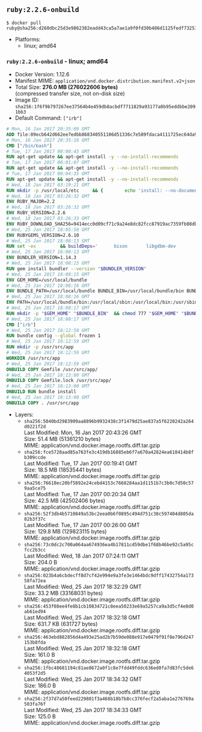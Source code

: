 ## `ruby:2.2.6-onbuild`

```console
$ docker pull ruby@sha256:d260dbc25d3e9862382eadd43ca5a7ae1a9f0fd30b486d1125fedf732516e490
```

-	Platforms:
	-	linux; amd64

### `ruby:2.2.6-onbuild` - linux; amd64

-	Docker Version: 1.12.6
-	Manifest MIME: `application/vnd.docker.distribution.manifest.v2+json`
-	Total Size: **276.0 MB (276022606 bytes)**  
	(compressed transfer size, not on-disk size)
-	Image ID: `sha256:1f6f9b797267ee37564b4e459db8acbdf7711829a93177a0b95eddbbe2091bb3`
-	Default Command: `["irb"]`

```dockerfile
# Mon, 16 Jan 2017 20:35:09 GMT
ADD file:89ecb642d662ee7edbb868340551106d51336c7e589fdaca4111725ec64da957 in / 
# Mon, 16 Jan 2017 20:35:16 GMT
CMD ["/bin/bash"]
# Tue, 17 Jan 2017 00:00:45 GMT
RUN apt-get update && apt-get install -y --no-install-recommends 		ca-certificates 		curl 		wget 	&& rm -rf /var/lib/apt/lists/*
# Tue, 17 Jan 2017 00:01:07 GMT
RUN apt-get update && apt-get install -y --no-install-recommends 		bzr 		git 		mercurial 		openssh-client 		subversion 				procps 	&& rm -rf /var/lib/apt/lists/*
# Tue, 17 Jan 2017 00:04:35 GMT
RUN apt-get update && apt-get install -y --no-install-recommends 		autoconf 		automake 		bzip2 		file 		g++ 		gcc 		imagemagick 		libbz2-dev 		libc6-dev 		libcurl4-openssl-dev 		libdb-dev 		libevent-dev 		libffi-dev 		libgdbm-dev 		libgeoip-dev 		libglib2.0-dev 		libjpeg-dev 		libkrb5-dev 		liblzma-dev 		libmagickcore-dev 		libmagickwand-dev 		libmysqlclient-dev 		libncurses-dev 		libpng-dev 		libpq-dev 		libreadline-dev 		libsqlite3-dev 		libssl-dev 		libtool 		libwebp-dev 		libxml2-dev 		libxslt-dev 		libyaml-dev 		make 		patch 		xz-utils 		zlib1g-dev 	&& rm -rf /var/lib/apt/lists/*
# Wed, 18 Jan 2017 03:19:21 GMT
RUN mkdir -p /usr/local/etc 	&& { 		echo 'install: --no-document'; 		echo 'update: --no-document'; 	} >> /usr/local/etc/gemrc
# Wed, 18 Jan 2017 03:26:32 GMT
ENV RUBY_MAJOR=2.2
# Wed, 18 Jan 2017 03:26:32 GMT
ENV RUBY_VERSION=2.2.6
# Wed, 18 Jan 2017 03:26:33 GMT
ENV RUBY_DOWNLOAD_SHA256=9414ecc0d09cf71c9a24e8dc82fcc87919ac7359fb08db2791d6c32bfd157339
# Wed, 25 Jan 2017 18:05:58 GMT
ENV RUBYGEMS_VERSION=2.6.10
# Wed, 25 Jan 2017 18:08:13 GMT
RUN set -ex 		&& buildDeps=' 		bison 		libgdbm-dev 		ruby 	' 	&& apt-get update 	&& apt-get install -y --no-install-recommends $buildDeps 	&& rm -rf /var/lib/apt/lists/* 		&& wget -O ruby.tar.xz "https://cache.ruby-lang.org/pub/ruby/${RUBY_MAJOR%-rc}/ruby-$RUBY_VERSION.tar.xz" 	&& echo "$RUBY_DOWNLOAD_SHA256 *ruby.tar.xz" | sha256sum -c - 		&& mkdir -p /usr/src/ruby 	&& tar -xJf ruby.tar.xz -C /usr/src/ruby --strip-components=1 	&& rm ruby.tar.xz 		&& cd /usr/src/ruby 		&& { 		echo '#define ENABLE_PATH_CHECK 0'; 		echo; 		cat file.c; 	} > file.c.new 	&& mv file.c.new file.c 		&& autoconf 	&& ./configure --disable-install-doc --enable-shared 	&& make -j"$(nproc)" 	&& make install 		&& apt-get purge -y --auto-remove $buildDeps 	&& cd / 	&& rm -r /usr/src/ruby 		&& gem update --system "$RUBYGEMS_VERSION"
# Wed, 25 Jan 2017 18:08:13 GMT
ENV BUNDLER_VERSION=1.14.3
# Wed, 25 Jan 2017 18:08:15 GMT
RUN gem install bundler --version "$BUNDLER_VERSION"
# Wed, 25 Jan 2017 18:08:15 GMT
ENV GEM_HOME=/usr/local/bundle
# Wed, 25 Jan 2017 18:08:16 GMT
ENV BUNDLE_PATH=/usr/local/bundle BUNDLE_BIN=/usr/local/bundle/bin BUNDLE_SILENCE_ROOT_WARNING=1 BUNDLE_APP_CONFIG=/usr/local/bundle
# Wed, 25 Jan 2017 18:08:16 GMT
ENV PATH=/usr/local/bundle/bin:/usr/local/sbin:/usr/local/bin:/usr/sbin:/usr/bin:/sbin:/bin
# Wed, 25 Jan 2017 18:08:17 GMT
RUN mkdir -p "$GEM_HOME" "$BUNDLE_BIN" 	&& chmod 777 "$GEM_HOME" "$BUNDLE_BIN"
# Wed, 25 Jan 2017 18:08:17 GMT
CMD ["irb"]
# Wed, 25 Jan 2017 18:12:58 GMT
RUN bundle config --global frozen 1
# Wed, 25 Jan 2017 18:12:59 GMT
RUN mkdir -p /usr/src/app
# Wed, 25 Jan 2017 18:12:59 GMT
WORKDIR /usr/src/app
# Wed, 25 Jan 2017 18:12:59 GMT
ONBUILD COPY Gemfile /usr/src/app/
# Wed, 25 Jan 2017 18:13:00 GMT
ONBUILD COPY Gemfile.lock /usr/src/app/
# Wed, 25 Jan 2017 18:13:00 GMT
ONBUILD RUN bundle install
# Wed, 25 Jan 2017 18:13:00 GMT
ONBUILD COPY . /usr/src/app
```

-	Layers:
	-	`sha256:5040bd2983909aa8896b9932438c3f1479d25ae837a5f6220242a264d0221f2d`  
		Last Modified: Mon, 16 Jan 2017 20:43:26 GMT  
		Size: 51.4 MB (51361210 bytes)  
		MIME: application/vnd.docker.image.rootfs.diff.tar.gzip
	-	`sha256:fce5728aad85a763fe3c419db16885eb6f7a670a42824ea618414b8fb309ccde`  
		Last Modified: Tue, 17 Jan 2017 00:19:41 GMT  
		Size: 18.5 MB (18535441 bytes)  
		MIME: application/vnd.docker.image.rootfs.diff.tar.gzip
	-	`sha256:76610ec20bf5892e24cebd4153c7668284aa1d1151b7c3b0c7d50c579aa5ce75`  
		Last Modified: Tue, 17 Jan 2017 00:20:34 GMT  
		Size: 42.5 MB (42502406 bytes)  
		MIME: application/vnd.docker.image.rootfs.diff.tar.gzip
	-	`sha256:52f3db4b5710849a53bc2eea0b6f0895c494d751c38c597404d805da82b3f37c`  
		Last Modified: Tue, 17 Jan 2017 00:26:00 GMT  
		Size: 129.8 MB (129823115 bytes)  
		MIME: application/vnd.docker.image.rootfs.diff.tar.gzip
	-	`sha256:73c0dc2c700a064aa674936ea4b17811cd59dbe1f68b46be92c5a95cfcc2b3cc`  
		Last Modified: Wed, 18 Jan 2017 07:24:11 GMT  
		Size: 204.0 B  
		MIME: application/vnd.docker.image.rootfs.diff.tar.gzip
	-	`sha256:023b4a6cbdecff8d7cf42e994e9a3fe3e1464bdc9dff17432754a17358fa72ea`  
		Last Modified: Wed, 25 Jan 2017 18:32:29 GMT  
		Size: 33.2 MB (33168031 bytes)  
		MIME: application/vnd.docker.image.rootfs.diff.tar.gzip
	-	`sha256:453f08ee4fe8b1cb10834721c8eea50233e69a5257ca9a3d5cf4e8d0ab61ed94`  
		Last Modified: Wed, 25 Jan 2017 18:32:18 GMT  
		Size: 631.7 KB (631727 bytes)  
		MIME: application/vnd.docker.image.rootfs.diff.tar.gzip
	-	`sha256:463ebd882856d4a493e25ad2b7b59de088e917e0479f91f8e796d247153b8fda`  
		Last Modified: Wed, 25 Jan 2017 18:32:18 GMT  
		Size: 161.0 B  
		MIME: application/vnd.docker.image.rootfs.diff.tar.gzip
	-	`sha256:1fbc48681194c81ae8672a0f1c8e7fdd49fddc636ed0fa7d83fc5de64053f2d5`  
		Last Modified: Wed, 25 Jan 2017 18:34:32 GMT  
		Size: 186.0 B  
		MIME: application/vnd.docker.image.rootfs.diff.tar.gzip
	-	`sha256:2f37d7a50feed229801f3a468b18b7b8cc376fecf2a5aba1e276769a503fa76f`  
		Last Modified: Wed, 25 Jan 2017 18:34:33 GMT  
		Size: 125.0 B  
		MIME: application/vnd.docker.image.rootfs.diff.tar.gzip
